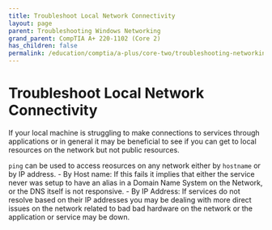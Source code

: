 ```yaml
---
title: Troubleshoot Local Network Connectivity
layout: page
parent: Troubleshooting Windows Networking 
grand_parent: CompTIA A+ 220-1102 (Core 2)
has_children: false
permalink: /education/comptia/a-plus/core-two/troubleshooting-networking/local/
---
```


# Troubleshoot Local Network Connectivity

If your local machine is struggling to make connections to services through applications or in general it may be beneficial to see if you can get to local resources on the network but not public resources.

`ping` can be used to access reosurces on any network either by `hostname` or by IP address.
	- By Host name: If this fails it implies that either the service never was setup to have an alias in a Domain Name System on the Network, or the DNS itself is not responsive.
	- By IP Address: If services do not resolve based on their IP addresses you may be dealing with more direct issues on the network related to bad bad hardware on the network or the application or service may be down.